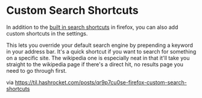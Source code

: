 # Custom Search Shortcuts

In addition to the [built in search
shortcuts](https://til.hashrocket.com/posts/val3av930j-firefox-builtin-search-shortcuts)
in firefox, you can also add custom shortcuts in the settings.

This lets you override your default search engine by prepending a keyword in
your address bar. It's a quick shortcut if you want to search for something on
a specific site. The wikipedia one is especially neat in that it'll take you
straight to the wikipedia page if there's a direct hit, no results page you
need to go through first. 

via https://til.hashrocket.com/posts/qr9p7cu0se-firefox-custom-search-shortcuts
